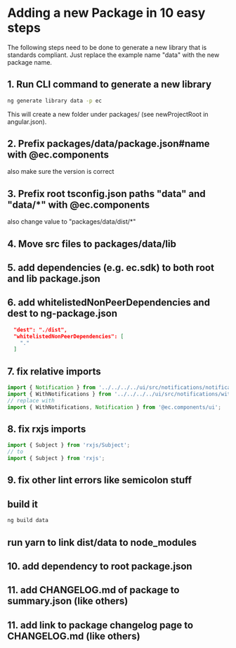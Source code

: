 # Adding a new Package in 10 easy steps

The following steps need to be done to generate a new library that is standards compliant.
Just replace the example name "data" with the new package name.

## 1. Run CLI command to generate a new library

```sh
ng generate library data -p ec
```

This will create a new folder under packages/ (see newProjectRoot in angular.json).

## 2. Prefix packages/data/package.json#name with @ec.components

also make sure the version is correct

## 3. Prefix root tsconfig.json paths "data" and "data/*" with @ec.components

also change value to "packages/data/dist/*"

## 4. Move src files to packages/data/lib

## 5. add dependencies (e.g. ec.sdk) to both root and lib package.json

## 6. add whitelistedNonPeerDependencies and dest to ng-package.json

```json
  "dest": "./dist",
  "whitelistedNonPeerDependencies": [
    "."
  ]
```

## 7. fix relative imports

```ts
import { Notification } from '../../../../ui/src/notifications/notification';
import { WithNotifications } from '../../../../ui/src/notifications/with-notifications.interface';
// replace with
import { WithNotifications, Notification } from '@ec.components/ui';
```

## 8. fix rxjs imports

```ts
import { Subject } from 'rxjs/Subject';
// to
import { Subject } from 'rxjs';
```

## 9. fix other lint errors like semicolon stuff

## build it

```sh
ng build data
```

## run yarn to link dist/data to node_modules

## 10. add dependency to root package.json

## 11. add CHANGELOG.md of package to summary.json (like others)

## 11. add link to package changelog page to CHANGELOG.md (like others)